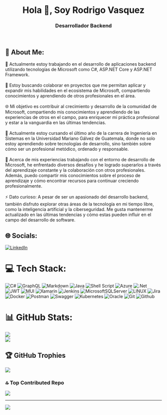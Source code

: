 <h1 align="center">Hola 👋, Soy Rodrigo Vasquez</h1>
<h3 align="center">Desarrollador Backend</h3><br />

## 🧠 About Me:<br>
🔭 Actualmente estoy trabajando en el desarrollo de aplicaciones backend utilizando tecnologías de Microsoft como C#, ASP.NET Core y ASP.NET Framework.<br><br>👯 Estoy buscando colaborar en proyectos que me permitan aplicar y expandir mis habilidades en el ecosistema de Microsoft, compartiendo conocimientos y aprendiendo de otros profesionales en el área.<br><br>🌐 Mi objetivo es contribuir al crecimiento y desarrollo de la comunidad de Microsoft, compartiendo mis conocimientos y aprendiendo de las experiencias de otros en el campo, para enriquecer mi práctica profesional y estar a la vanguardia en las últimas tendencias.<br><br>🌱 Actualmente estoy cursando el último año de la carrera de Ingeniería en Sistemas en la Universidad Mariano Gálvez de Guatemala, donde no solo estoy aprendiendo sobre tecnologías de desarrollo, sino también sobre cómo ser un profesional metódico, ordenado y responsable.<br><br>💬 Acerca de mis experiencias trabajando con el entorno de desarrollo de Microsoft, he enfrentado diversos desafíos y he logrado superarlos a través del aprendizaje constante y la colaboración con otros profesionales. Además, puedo compartir mis conocimientos sobre el proceso de aprendizaje y cómo encontrar recursos para continuar creciendo profesionalmente.<br><br>⚡ Dato curioso: A pesar de ser un apasionado del desarrollo backend, también disfruto explorar otras áreas de la tecnología en mi tiempo libre, como la inteligencia artificial y la ciberseguridad. Me gusta mantenerme actualizado en las últimas tendencias y cómo estas pueden influir en el campo del desarrollo de software.


## 🌐 Socials:
[![LinkedIn](https://img.shields.io/badge/LinkedIn-%230077B5.svg?logo=linkedin&logoColor=white)](https://linkedin.com/in/rodrigovasquezm/) 

# 💻 Tech Stack:
![C#](https://img.shields.io/badge/c%23-%23239120.svg?style=for-the-badge&logo=c-sharp&logoColor=white) ![GraphQL](https://img.shields.io/badge/-GraphQL-E10098?style=for-the-badge&logo=graphql&logoColor=white) ![Markdown](https://img.shields.io/badge/markdown-%23000000.svg?style=for-the-badge&logo=markdown&logoColor=white) ![Java](https://img.shields.io/badge/java-%23ED8B00.svg?style=for-the-badge&logo=java&logoColor=white) ![Shell Script](https://img.shields.io/badge/shell_script-%23121011.svg?style=for-the-badge&logo=gnu-bash&logoColor=white) ![Azure](https://img.shields.io/badge/azure-%230072C6.svg?style=for-the-badge&logo=azure-devops&logoColor=white) ![.Net](https://img.shields.io/badge/.NET-5C2D91?style=for-the-badge&logo=.net&logoColor=white) ![JWT](https://img.shields.io/badge/JWT-black?style=for-the-badge&logo=JSON%20web%20tokens) ![MUI](https://img.shields.io/badge/MUI-%230081CB.svg?style=for-the-badge&logo=material-ui&logoColor=white) ![Xamarin](https://img.shields.io/badge/Xamarin-3199DC?style=for-the-badge&logo=xamarin&logoColor=white) ![Jenkins](https://img.shields.io/badge/jenkins-%232C5263.svg?style=for-the-badge&logo=jenkins&logoColor=white) ![MicrosoftSQLServer](https://img.shields.io/badge/Microsoft%20SQL%20Sever-CC2927?style=for-the-badge&logo=microsoft%20sql%20server&logoColor=white) ![LINUX](https://img.shields.io/badge/Linux-FCC624?style=for-the-badge&logo=linux&logoColor=black) ![Jira](https://img.shields.io/badge/jira-%230A0FFF.svg?style=for-the-badge&logo=jira&logoColor=white) ![Docker](https://img.shields.io/badge/docker-%230db7ed.svg?style=for-the-badge&logo=docker&logoColor=white) ![Postman](https://img.shields.io/badge/Postman-FF6C37?style=for-the-badge&logo=postman&logoColor=white) ![Swagger](https://img.shields.io/badge/-Swagger-%23Clojure?style=for-the-badge&logo=swagger&logoColor=white) ![Kubernetes](https://img.shields.io/badge/kubernetes-%23326ce5.svg?style=for-the-badge&logo=kubernetes&logoColor=white) ![Oracle](https://img.shields.io/badge/Oracle-F80000?style=for-the-badge&logo=oracle&logoColor=white) ![Git](https://img.shields.io/badge/Git-F80000?style=for-the-badge&logo=git&logoColor=white) ![Github](https://img.shields.io/badge/Github-000000?style=for-the-badge&logo=github&logoColor=white)
# 📊 GitHub Stats:
![](https://github-readme-stats.vercel.app/api?username=rvasquez20&show_icons=true&theme=react&locale=es&hide_border=true&count_private=true)<br/>
![](https://github-readme-streak-stats.herokuapp.com/?user=RVasquez20&theme=react&hide_border=false)<br/>

## 🏆 GitHub Trophies
![](https://github-profile-trophy.vercel.app/?username=RVasquez20&theme=gitdimmed&no-frame=false&no-bg=false&margin-w=4)


### 🔝 Top Contributed Repo
![](https://github-contributor-stats.vercel.app/api?username=RVasquez20&limit=10&theme=react&combine_all_yearly_contributions=true&locale=es&hide_border=true&count_private=true)

---
[![](https://visitcount.itsvg.in/api?id=RVasquez20&icon=5&color=0)](https://visitcount.itsvg.in)

<!-- Proudly created with GPRM ( https://gprm.itsvg.in ) -->
